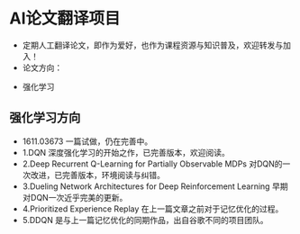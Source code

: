 # AI论文翻译项目
* 定期人工翻译论文，即作为爱好，也作为课程资源与知识普及，欢迎转发与加入！
* 论文方向：
 - 强化学习
 
## 强化学习方向
 - 1611.03673 一篇试做，仍在完善中。
 - 1.DQN 深度强化学习的开始之作，已完善版本，欢迎阅读。
 - 2.Deep Recurrent Q-Learning for Partially Observable MDPs 对DQN的一次改进，已完善版本，环境阅读与纠错。
 - 3.Dueling Network Architectures for Deep Reinforcement Learning 早期对DQN一次近乎完美的更新。
 - 4.Prioritized Experience Replay 在上一篇文章之前对于记忆优化的过程。
 - 5.DDQN 是与上一篇记忆优化的同期作品，出自谷歌不同的项目团队。
